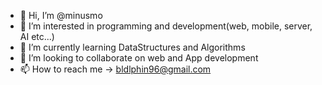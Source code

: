 - 👋 Hi, I’m @minusmo
- 👀 I’m interested in programming and development(web, mobile, server, AI etc...)
- 🌱 I’m currently learning DataStructures and Algorithms
- 💞️ I’m looking to collaborate on web and App development
- 📫 How to reach me -> bldlphin96@gmail.com


